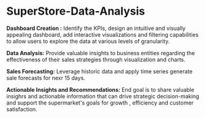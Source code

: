 # SuperStore-Data-Analysis

**Dashboard Creation :** Identify the KPIs, design an intuitive and visually appealing dashboard, add interactive visualizations and filtering capabilities to allow users to explore the data at various levels of granularity.

**Data Analysis:** Provide valuable insights to business entities regarding the effectiveness of their sales strategies through visualization and charts.

**Sales Forecasting:** Leverage historic data and apply time series generate sale forecasts for nexr 15 days.

**Actionable Insights and Recommendations:** End goal is to share valuable insighrs and actionable information that can drive strategic decision-making and support the supermarket's goals for growth , efficiency and customer satisfaction.



